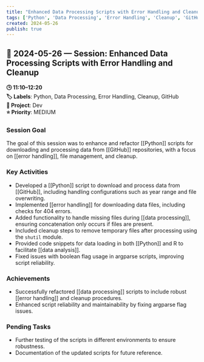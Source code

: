 ```yaml
---
title: "Enhanced Data Processing Scripts with Error Handling and Cleanup"
tags: ['Python', 'Data Processing', 'Error Handling', 'Cleanup', 'GitHub']
created: 2024-05-26
publish: true
---
```


## 📅 2024-05-26 — Session: Enhanced Data Processing Scripts with Error Handling and Cleanup

**🕒 11:10–12:20**  
**🏷️ Labels**: Python, Data Processing, Error Handling, Cleanup, GitHub  
**📂 Project**: Dev  
**⭐ Priority**: MEDIUM  


### Session Goal
The goal of this session was to enhance and refactor [[Python]] scripts for downloading and processing data from [[GitHub]] repositories, with a focus on [[error handling]], file management, and cleanup.

### Key Activities
- Developed a [[Python]] script to download and process data from [[GitHub]], including handling configurations such as year range and file overwriting.
- Implemented [[error handling]] for downloading data files, including checks for 404 errors.
- Added functionality to handle missing files during [[data processing]], ensuring concatenation only occurs if files are present.
- Included cleanup steps to remove temporary files after processing using the `shutil` module.
- Provided code snippets for data loading in both [[Python]] and R to facilitate [[data analysis]].
- Fixed issues with boolean flag usage in argparse scripts, improving script reliability.

### Achievements
- Successfully refactored [[data processing]] scripts to include robust [[error handling]] and cleanup procedures.
- Enhanced script reliability and maintainability by fixing argparse flag issues.

### Pending Tasks
- Further testing of the scripts in different environments to ensure robustness.
- Documentation of the updated scripts for future reference.

